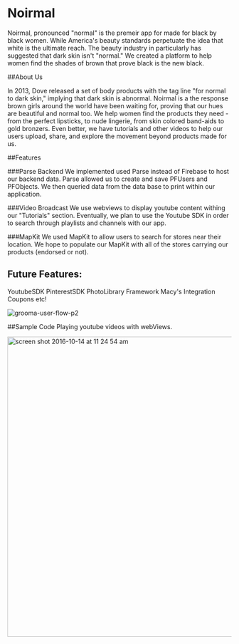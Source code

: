 # Noirmal  

Noirmal, pronounced "normal" is the premeir app for made for black by black women. While America's beauty standards perpetuate the idea that white is the ultimate reach. The beauty industry in particularly has suggested that dark skin isn't "normal." We created a platform to help women find the shades of brown that prove black is the new black. 

##About Us 

In 2013, Dove released a set of body products with the tag line "for normal to dark skin," implying that dark skin is abnormal. Noirmal is a the response brown girls around the world have been waiting for, proving that our hues are beautiful and normal too. We help women find the products they need - from the perfect lipsticks, to nude lingerie, from skin colored band-aids to gold bronzers. Even better, we have tutorials and other videos to help our users upload, share, and explore the movement beyond products made for us. 

##Features

###Parse Backend
We implemented used Parse instead of Firebase to host our backend data. Parse allowed us to create and save PFUsers and PFObjects. We then queried data from the data base to print within our application.

###Video Broadcast
We use webviews to display youtube content withing our "Tutorials" section. Eventually, we plan to use the Youtube SDK in order to search through playlists and channels with our app. 

###MapKit 
We used MapKit to allow users to search for stores near their location. We hope to populate our MapKit with all of the stores carrying our products (endorsed or not). 

 
 ## Future Features:
YoutubeSDK
PinterestSDK
PhotoLibrary Framework 
Macy's Integration 
Coupons etc!

![grooma-user-flow-p2](https://cloud.githubusercontent.com/assets/20737269/19841505/f8159688-9ec9-11e6-92a9-fd2509c24596.gif)




##Sample Code 
Playing youtube videos with webViews.  

<img width="674" alt="screen shot 2016-10-14 at 11 24 54 am" src="https://cloud.githubusercontent.com/assets/20820597/19398340/0bef8c66-9201-11e6-88b7-2cb492eb06e1.png">




